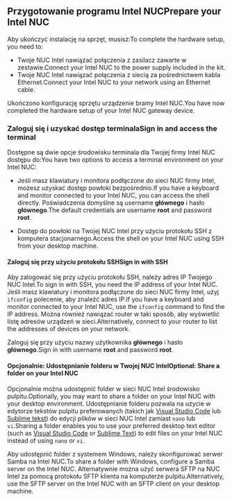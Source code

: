 ## <a name="prepare-your-intel-nuc"></a><span data-ttu-id="4d589-101">Przygotowanie programu Intel NUC</span><span class="sxs-lookup"><span data-stu-id="4d589-101">Prepare your Intel NUC</span></span>

<span data-ttu-id="4d589-102">Aby ukończyć instalację na sprzęt, musisz:</span><span class="sxs-lookup"><span data-stu-id="4d589-102">To complete the hardware setup, you need to:</span></span>

- <span data-ttu-id="4d589-103">Twoje NUC Intel nawiązać połączenia z zasilacz zawarte w zestawie.</span><span class="sxs-lookup"><span data-stu-id="4d589-103">Connect your Intel NUC to the power supply included in the kit.</span></span>
- <span data-ttu-id="4d589-104">Twoje NUC Intel nawiązać połączenia z siecią za pośrednictwem kabla Ethernet.</span><span class="sxs-lookup"><span data-stu-id="4d589-104">Connect your Intel NUC to your network using an Ethernet cable.</span></span>

<span data-ttu-id="4d589-105">Ukończono konfigurację sprzętu urządzenie bramy Intel NUC.</span><span class="sxs-lookup"><span data-stu-id="4d589-105">You have now completed the hardware setup of your Intel NUC gateway device.</span></span>

### <a name="sign-in-and-access-the-terminal"></a><span data-ttu-id="4d589-106">Zaloguj się i uzyskać dostęp terminala</span><span class="sxs-lookup"><span data-stu-id="4d589-106">Sign in and access the terminal</span></span>

<span data-ttu-id="4d589-107">Dostępne są dwie opcje środowisku terminala dla Twojej firmy Intel NUC dostępu do:</span><span class="sxs-lookup"><span data-stu-id="4d589-107">You have two options to access a terminal environment on your Intel NUC:</span></span>

- <span data-ttu-id="4d589-108">Jeśli masz klawiatury i monitora podłączone do sieci NUC firmy Intel, możesz uzyskać dostęp powłoki bezpośrednio.</span><span class="sxs-lookup"><span data-stu-id="4d589-108">If you have a keyboard and monitor connected to your Intel NUC, you can access the shell directly.</span></span> <span data-ttu-id="4d589-109">Poświadczenia domyślne są username **głównego** i hasło **głównego**.</span><span class="sxs-lookup"><span data-stu-id="4d589-109">The default credentials are username **root** and password **root**.</span></span>

- <span data-ttu-id="4d589-110">Dostęp do powłoki na Twojej NUC Intel przy użyciu protokołu SSH z komputera stacjonarnego.</span><span class="sxs-lookup"><span data-stu-id="4d589-110">Access the shell on your Intel NUC using SSH from your desktop machine.</span></span>

#### <a name="sign-in-with-ssh"></a><span data-ttu-id="4d589-111">Zaloguj się przy użyciu protokołu SSH</span><span class="sxs-lookup"><span data-stu-id="4d589-111">Sign in with SSH</span></span>

<span data-ttu-id="4d589-112">Aby zalogować się przy użyciu protokołu SSH, należy adres IP Twojego NUC Intel.</span><span class="sxs-lookup"><span data-stu-id="4d589-112">To sign in with SSH, you need the IP address of your Intel NUC.</span></span> <span data-ttu-id="4d589-113">Jeśli masz klawiatury i monitora podłączone do sieci NUC firmy Intel, użyj `ifconfig` polecenie, aby znaleźć adres IP.</span><span class="sxs-lookup"><span data-stu-id="4d589-113">If you have a keyboard and monitor connected to your Intel NUC, use the `ifconfig` command to find the IP address.</span></span> <span data-ttu-id="4d589-114">Można również nawiązać router w taki sposób, aby wyświetlić listę adresów urządzeń w sieci.</span><span class="sxs-lookup"><span data-stu-id="4d589-114">Alternatively, connect to your router to list the addresses of devices on your network.</span></span>

<span data-ttu-id="4d589-115">Zaloguj się przy użyciu nazwy użytkownika **głównego** i hasło **głównego**.</span><span class="sxs-lookup"><span data-stu-id="4d589-115">Sign in with username **root** and password **root**.</span></span>

#### <a name="optional-share-a-folder-on-your-intel-nuc"></a><span data-ttu-id="4d589-116">Opcjonalnie: Udostępnianie folderu w Twojej NUC Intel</span><span class="sxs-lookup"><span data-stu-id="4d589-116">Optional: Share a folder on your Intel NUC</span></span>

<span data-ttu-id="4d589-117">Opcjonalnie można udostępnić folder w sieci NUC Intel środowisko pulpitu.</span><span class="sxs-lookup"><span data-stu-id="4d589-117">Optionally, you may want to share a folder on your Intel NUC with your desktop environment.</span></span> <span data-ttu-id="4d589-118">Udostępnianie folderu pozwala na użycie w edytorze tekstów pulpitu preferowanych (takich jak [Visual Studio Code](https://code.visualstudio.com/) lub [Sublime tekst](http://www.sublimetext.com/)) do edycji plików w sieci NUC Intel zamiast `nano` lub `vi`.</span><span class="sxs-lookup"><span data-stu-id="4d589-118">Sharing a folder enables you to use your preferred desktop text editor (such as [Visual Studio Code](https://code.visualstudio.com/) or [Sublime Text](http://www.sublimetext.com/)) to edit files on your Intel NUC instead of using `nano` or `vi`.</span></span>

<span data-ttu-id="4d589-119">Aby udostępnić folder z systemem Windows, należy skonfigurować serwer Samba na Intel NUC.</span><span class="sxs-lookup"><span data-stu-id="4d589-119">To share a folder with Windows, configure a Samba server on the Intel NUC.</span></span> <span data-ttu-id="4d589-120">Alternatywnie można użyć serwera SFTP na NUC Intel za pomocą protokołu SFTP klienta na komputerze pulpitu.</span><span class="sxs-lookup"><span data-stu-id="4d589-120">Alternatively, use the SFTP server on the Intel NUC with an SFTP client on your desktop machine.</span></span>
